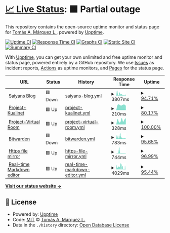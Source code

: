 # [📈 Live Status](https://upptime.saiyans.com.ve): <!--live status--> **🟧 Partial outage**

This repository contains the open-source uptime monitor and status page for [Tomás A. Márquez L.](saiyans.com.ve), powered by [Upptime](https://github.com/upptime/upptime).

[![Uptime CI](https://github.com/tomasmetal23/upptime/workflows/Uptime%20CI/badge.svg)](https://github.com/tomasmetal23/upptime/actions?query=workflow%3A%22Uptime+CI%22)
[![Response Time CI](https://github.com/tomasmetal23/upptime/workflows/Response%20Time%20CI/badge.svg)](https://github.com/tomasmetal23/upptime/actions?query=workflow%3A%22Response+Time+CI%22)
[![Graphs CI](https://github.com/tomasmetal23/upptime/workflows/Graphs%20CI/badge.svg)](https://github.com/tomasmetal23/upptime/actions?query=workflow%3A%22Graphs+CI%22)
[![Static Site CI](https://github.com/tomasmetal23/upptime/workflows/Static%20Site%20CI/badge.svg)](https://github.com/tomasmetal23/upptime/actions?query=workflow%3A%22Static+Site+CI%22)
[![Summary CI](https://github.com/tomasmetal23/upptime/workflows/Summary%20CI/badge.svg)](https://github.com/tomasmetal23/upptime/actions?query=workflow%3A%22Summary+CI%22)

With [Upptime](https://upptime.js.org), you can get your own unlimited and free uptime monitor and status page, powered entirely by a GitHub repository. We use [Issues](https://github.com/tomasmetal23/upptime/issues) as incident reports, [Actions](https://github.com/tomasmetal23/upptime/actions) as uptime monitors, and [Pages](https://upptime.saiyans.com.ve) for the status page.

<!--start: status pages-->
<!-- This summary is generated by Upptime (https://github.com/upptime/upptime) -->
<!-- Do not edit this manually, your changes will be overwritten -->
<!-- prettier-ignore -->
| URL | Status | History | Response Time | Uptime |
| --- | ------ | ------- | ------------- | ------ |
| <img alt="" src="https://icons.duckduckgo.com/ip3/blog.saiyans.com.ve.ico" height="13"> [Saiyans Blog](https://blog.saiyans.com.ve) | 🟥 Down | [saiyans-blog.yml](https://github.com/tomasmetal23/upptime/commits/HEAD/history/saiyans-blog.yml) | <details><summary><img alt="Response time graph" src="./graphs/saiyans-blog/response-time-week.png" height="20"> 3807ms</summary><br><a href="https://upptime.saiyans.com.ve/history/saiyans-blog"><img alt="Response time 6387" src="https://img.shields.io/endpoint?url=https%3A%2F%2Fraw.githubusercontent.com%2Ftomasmetal23%2Fupptime%2FHEAD%2Fapi%2Fsaiyans-blog%2Fresponse-time.json"></a><br><a href="https://upptime.saiyans.com.ve/history/saiyans-blog"><img alt="24-hour response time 3470" src="https://img.shields.io/endpoint?url=https%3A%2F%2Fraw.githubusercontent.com%2Ftomasmetal23%2Fupptime%2FHEAD%2Fapi%2Fsaiyans-blog%2Fresponse-time-day.json"></a><br><a href="https://upptime.saiyans.com.ve/history/saiyans-blog"><img alt="7-day response time 3807" src="https://img.shields.io/endpoint?url=https%3A%2F%2Fraw.githubusercontent.com%2Ftomasmetal23%2Fupptime%2FHEAD%2Fapi%2Fsaiyans-blog%2Fresponse-time-week.json"></a><br><a href="https://upptime.saiyans.com.ve/history/saiyans-blog"><img alt="30-day response time 11410" src="https://img.shields.io/endpoint?url=https%3A%2F%2Fraw.githubusercontent.com%2Ftomasmetal23%2Fupptime%2FHEAD%2Fapi%2Fsaiyans-blog%2Fresponse-time-month.json"></a><br><a href="https://upptime.saiyans.com.ve/history/saiyans-blog"><img alt="1-year response time 5610" src="https://img.shields.io/endpoint?url=https%3A%2F%2Fraw.githubusercontent.com%2Ftomasmetal23%2Fupptime%2FHEAD%2Fapi%2Fsaiyans-blog%2Fresponse-time-year.json"></a></details> | <details><summary><a href="https://upptime.saiyans.com.ve/history/saiyans-blog">94.71%</a></summary><a href="https://upptime.saiyans.com.ve/history/saiyans-blog"><img alt="All-time uptime 80.72%" src="https://img.shields.io/endpoint?url=https%3A%2F%2Fraw.githubusercontent.com%2Ftomasmetal23%2Fupptime%2FHEAD%2Fapi%2Fsaiyans-blog%2Fuptime.json"></a><br><a href="https://upptime.saiyans.com.ve/history/saiyans-blog"><img alt="24-hour uptime 90.40%" src="https://img.shields.io/endpoint?url=https%3A%2F%2Fraw.githubusercontent.com%2Ftomasmetal23%2Fupptime%2FHEAD%2Fapi%2Fsaiyans-blog%2Fuptime-day.json"></a><br><a href="https://upptime.saiyans.com.ve/history/saiyans-blog"><img alt="7-day uptime 94.71%" src="https://img.shields.io/endpoint?url=https%3A%2F%2Fraw.githubusercontent.com%2Ftomasmetal23%2Fupptime%2FHEAD%2Fapi%2Fsaiyans-blog%2Fuptime-week.json"></a><br><a href="https://upptime.saiyans.com.ve/history/saiyans-blog"><img alt="30-day uptime 82.23%" src="https://img.shields.io/endpoint?url=https%3A%2F%2Fraw.githubusercontent.com%2Ftomasmetal23%2Fupptime%2FHEAD%2Fapi%2Fsaiyans-blog%2Fuptime-month.json"></a><br><a href="https://upptime.saiyans.com.ve/history/saiyans-blog"><img alt="1-year uptime 68.59%" src="https://img.shields.io/endpoint?url=https%3A%2F%2Fraw.githubusercontent.com%2Ftomasmetal23%2Fupptime%2FHEAD%2Fapi%2Fsaiyans-blog%2Fuptime-year.json"></a></details>
| <img alt="" src="https://icons.duckduckgo.com/ip3/api1.kualinet.com.ico" height="13"> [Project-Kualinet](https://api1.kualinet.com) | 🟩 Up | [project-kualinet.yml](https://github.com/tomasmetal23/upptime/commits/HEAD/history/project-kualinet.yml) | <details><summary><img alt="Response time graph" src="./graphs/project-kualinet/response-time-week.png" height="20"> 210ms</summary><br><a href="https://upptime.saiyans.com.ve/history/project-kualinet"><img alt="Response time 272" src="https://img.shields.io/endpoint?url=https%3A%2F%2Fraw.githubusercontent.com%2Ftomasmetal23%2Fupptime%2FHEAD%2Fapi%2Fproject-kualinet%2Fresponse-time.json"></a><br><a href="https://upptime.saiyans.com.ve/history/project-kualinet"><img alt="24-hour response time 263" src="https://img.shields.io/endpoint?url=https%3A%2F%2Fraw.githubusercontent.com%2Ftomasmetal23%2Fupptime%2FHEAD%2Fapi%2Fproject-kualinet%2Fresponse-time-day.json"></a><br><a href="https://upptime.saiyans.com.ve/history/project-kualinet"><img alt="7-day response time 210" src="https://img.shields.io/endpoint?url=https%3A%2F%2Fraw.githubusercontent.com%2Ftomasmetal23%2Fupptime%2FHEAD%2Fapi%2Fproject-kualinet%2Fresponse-time-week.json"></a><br><a href="https://upptime.saiyans.com.ve/history/project-kualinet"><img alt="30-day response time 231" src="https://img.shields.io/endpoint?url=https%3A%2F%2Fraw.githubusercontent.com%2Ftomasmetal23%2Fupptime%2FHEAD%2Fapi%2Fproject-kualinet%2Fresponse-time-month.json"></a><br><a href="https://upptime.saiyans.com.ve/history/project-kualinet"><img alt="1-year response time 272" src="https://img.shields.io/endpoint?url=https%3A%2F%2Fraw.githubusercontent.com%2Ftomasmetal23%2Fupptime%2FHEAD%2Fapi%2Fproject-kualinet%2Fresponse-time-year.json"></a></details> | <details><summary><a href="https://upptime.saiyans.com.ve/history/project-kualinet">80.17%</a></summary><a href="https://upptime.saiyans.com.ve/history/project-kualinet"><img alt="All-time uptime 95.27%" src="https://img.shields.io/endpoint?url=https%3A%2F%2Fraw.githubusercontent.com%2Ftomasmetal23%2Fupptime%2FHEAD%2Fapi%2Fproject-kualinet%2Fuptime.json"></a><br><a href="https://upptime.saiyans.com.ve/history/project-kualinet"><img alt="24-hour uptime 21.77%" src="https://img.shields.io/endpoint?url=https%3A%2F%2Fraw.githubusercontent.com%2Ftomasmetal23%2Fupptime%2FHEAD%2Fapi%2Fproject-kualinet%2Fuptime-day.json"></a><br><a href="https://upptime.saiyans.com.ve/history/project-kualinet"><img alt="7-day uptime 80.17%" src="https://img.shields.io/endpoint?url=https%3A%2F%2Fraw.githubusercontent.com%2Ftomasmetal23%2Fupptime%2FHEAD%2Fapi%2Fproject-kualinet%2Fuptime-week.json"></a><br><a href="https://upptime.saiyans.com.ve/history/project-kualinet"><img alt="30-day uptime 95.44%" src="https://img.shields.io/endpoint?url=https%3A%2F%2Fraw.githubusercontent.com%2Ftomasmetal23%2Fupptime%2FHEAD%2Fapi%2Fproject-kualinet%2Fuptime-month.json"></a><br><a href="https://upptime.saiyans.com.ve/history/project-kualinet"><img alt="1-year uptime 96.84%" src="https://img.shields.io/endpoint?url=https%3A%2F%2Fraw.githubusercontent.com%2Ftomasmetal23%2Fupptime%2FHEAD%2Fapi%2Fproject-kualinet%2Fuptime-year.json"></a></details>
| <img alt="" src="https://icons.duckduckgo.com/ip3/virtualroom.abc-ehr.com.ico" height="13"> [Project-Virtual Room](https://virtualroom.abc-ehr.com) | 🟩 Up | [project-virtual-room.yml](https://github.com/tomasmetal23/upptime/commits/HEAD/history/project-virtual-room.yml) | <details><summary><img alt="Response time graph" src="./graphs/project-virtual-room/response-time-week.png" height="20"> 328ms</summary><br><a href="https://upptime.saiyans.com.ve/history/project-virtual-room"><img alt="Response time 398" src="https://img.shields.io/endpoint?url=https%3A%2F%2Fraw.githubusercontent.com%2Ftomasmetal23%2Fupptime%2FHEAD%2Fapi%2Fproject-virtual-room%2Fresponse-time.json"></a><br><a href="https://upptime.saiyans.com.ve/history/project-virtual-room"><img alt="24-hour response time 489" src="https://img.shields.io/endpoint?url=https%3A%2F%2Fraw.githubusercontent.com%2Ftomasmetal23%2Fupptime%2FHEAD%2Fapi%2Fproject-virtual-room%2Fresponse-time-day.json"></a><br><a href="https://upptime.saiyans.com.ve/history/project-virtual-room"><img alt="7-day response time 328" src="https://img.shields.io/endpoint?url=https%3A%2F%2Fraw.githubusercontent.com%2Ftomasmetal23%2Fupptime%2FHEAD%2Fapi%2Fproject-virtual-room%2Fresponse-time-week.json"></a><br><a href="https://upptime.saiyans.com.ve/history/project-virtual-room"><img alt="30-day response time 405" src="https://img.shields.io/endpoint?url=https%3A%2F%2Fraw.githubusercontent.com%2Ftomasmetal23%2Fupptime%2FHEAD%2Fapi%2Fproject-virtual-room%2Fresponse-time-month.json"></a><br><a href="https://upptime.saiyans.com.ve/history/project-virtual-room"><img alt="1-year response time 399" src="https://img.shields.io/endpoint?url=https%3A%2F%2Fraw.githubusercontent.com%2Ftomasmetal23%2Fupptime%2FHEAD%2Fapi%2Fproject-virtual-room%2Fresponse-time-year.json"></a></details> | <details><summary><a href="https://upptime.saiyans.com.ve/history/project-virtual-room">100.00%</a></summary><a href="https://upptime.saiyans.com.ve/history/project-virtual-room"><img alt="All-time uptime 99.87%" src="https://img.shields.io/endpoint?url=https%3A%2F%2Fraw.githubusercontent.com%2Ftomasmetal23%2Fupptime%2FHEAD%2Fapi%2Fproject-virtual-room%2Fuptime.json"></a><br><a href="https://upptime.saiyans.com.ve/history/project-virtual-room"><img alt="24-hour uptime 100.00%" src="https://img.shields.io/endpoint?url=https%3A%2F%2Fraw.githubusercontent.com%2Ftomasmetal23%2Fupptime%2FHEAD%2Fapi%2Fproject-virtual-room%2Fuptime-day.json"></a><br><a href="https://upptime.saiyans.com.ve/history/project-virtual-room"><img alt="7-day uptime 100.00%" src="https://img.shields.io/endpoint?url=https%3A%2F%2Fraw.githubusercontent.com%2Ftomasmetal23%2Fupptime%2FHEAD%2Fapi%2Fproject-virtual-room%2Fuptime-week.json"></a><br><a href="https://upptime.saiyans.com.ve/history/project-virtual-room"><img alt="30-day uptime 100.00%" src="https://img.shields.io/endpoint?url=https%3A%2F%2Fraw.githubusercontent.com%2Ftomasmetal23%2Fupptime%2FHEAD%2Fapi%2Fproject-virtual-room%2Fuptime-month.json"></a><br><a href="https://upptime.saiyans.com.ve/history/project-virtual-room"><img alt="1-year uptime 99.75%" src="https://img.shields.io/endpoint?url=https%3A%2F%2Fraw.githubusercontent.com%2Ftomasmetal23%2Fupptime%2FHEAD%2Fapi%2Fproject-virtual-room%2Fuptime-year.json"></a></details>
| <img alt="" src="https://icons.duckduckgo.com/ip3/bitwarden.saiyans.com.ve.ico" height="13"> [Bitwarden](https://bitwarden.saiyans.com.ve) | 🟥 Down | [bitwarden.yml](https://github.com/tomasmetal23/upptime/commits/HEAD/history/bitwarden.yml) | <details><summary><img alt="Response time graph" src="./graphs/bitwarden/response-time-week.png" height="20"> 783ms</summary><br><a href="https://upptime.saiyans.com.ve/history/bitwarden"><img alt="Response time 1785" src="https://img.shields.io/endpoint?url=https%3A%2F%2Fraw.githubusercontent.com%2Ftomasmetal23%2Fupptime%2FHEAD%2Fapi%2Fbitwarden%2Fresponse-time.json"></a><br><a href="https://upptime.saiyans.com.ve/history/bitwarden"><img alt="24-hour response time 207" src="https://img.shields.io/endpoint?url=https%3A%2F%2Fraw.githubusercontent.com%2Ftomasmetal23%2Fupptime%2FHEAD%2Fapi%2Fbitwarden%2Fresponse-time-day.json"></a><br><a href="https://upptime.saiyans.com.ve/history/bitwarden"><img alt="7-day response time 783" src="https://img.shields.io/endpoint?url=https%3A%2F%2Fraw.githubusercontent.com%2Ftomasmetal23%2Fupptime%2FHEAD%2Fapi%2Fbitwarden%2Fresponse-time-week.json"></a><br><a href="https://upptime.saiyans.com.ve/history/bitwarden"><img alt="30-day response time 4735" src="https://img.shields.io/endpoint?url=https%3A%2F%2Fraw.githubusercontent.com%2Ftomasmetal23%2Fupptime%2FHEAD%2Fapi%2Fbitwarden%2Fresponse-time-month.json"></a><br><a href="https://upptime.saiyans.com.ve/history/bitwarden"><img alt="1-year response time 2059" src="https://img.shields.io/endpoint?url=https%3A%2F%2Fraw.githubusercontent.com%2Ftomasmetal23%2Fupptime%2FHEAD%2Fapi%2Fbitwarden%2Fresponse-time-year.json"></a></details> | <details><summary><a href="https://upptime.saiyans.com.ve/history/bitwarden">95.65%</a></summary><a href="https://upptime.saiyans.com.ve/history/bitwarden"><img alt="All-time uptime 93.80%" src="https://img.shields.io/endpoint?url=https%3A%2F%2Fraw.githubusercontent.com%2Ftomasmetal23%2Fupptime%2FHEAD%2Fapi%2Fbitwarden%2Fuptime.json"></a><br><a href="https://upptime.saiyans.com.ve/history/bitwarden"><img alt="24-hour uptime 96.04%" src="https://img.shields.io/endpoint?url=https%3A%2F%2Fraw.githubusercontent.com%2Ftomasmetal23%2Fupptime%2FHEAD%2Fapi%2Fbitwarden%2Fuptime-day.json"></a><br><a href="https://upptime.saiyans.com.ve/history/bitwarden"><img alt="7-day uptime 95.65%" src="https://img.shields.io/endpoint?url=https%3A%2F%2Fraw.githubusercontent.com%2Ftomasmetal23%2Fupptime%2FHEAD%2Fapi%2Fbitwarden%2Fuptime-week.json"></a><br><a href="https://upptime.saiyans.com.ve/history/bitwarden"><img alt="30-day uptime 86.69%" src="https://img.shields.io/endpoint?url=https%3A%2F%2Fraw.githubusercontent.com%2Ftomasmetal23%2Fupptime%2FHEAD%2Fapi%2Fbitwarden%2Fuptime-month.json"></a><br><a href="https://upptime.saiyans.com.ve/history/bitwarden"><img alt="1-year uptime 94.90%" src="https://img.shields.io/endpoint?url=https%3A%2F%2Fraw.githubusercontent.com%2Ftomasmetal23%2Fupptime%2FHEAD%2Fapi%2Fbitwarden%2Fuptime-year.json"></a></details>
| <img alt="" src="https://icons.duckduckgo.com/ip3/mirror.saiyans.com.ve.ico" height="13"> [Https file mirror](https://mirror.saiyans.com.ve) | 🟩 Up | [https-file-mirror.yml](https://github.com/tomasmetal23/upptime/commits/HEAD/history/https-file-mirror.yml) | <details><summary><img alt="Response time graph" src="./graphs/https-file-mirror/response-time-week.png" height="20"> 744ms</summary><br><a href="https://upptime.saiyans.com.ve/history/https-file-mirror"><img alt="Response time 684" src="https://img.shields.io/endpoint?url=https%3A%2F%2Fraw.githubusercontent.com%2Ftomasmetal23%2Fupptime%2FHEAD%2Fapi%2Fhttps-file-mirror%2Fresponse-time.json"></a><br><a href="https://upptime.saiyans.com.ve/history/https-file-mirror"><img alt="24-hour response time 198" src="https://img.shields.io/endpoint?url=https%3A%2F%2Fraw.githubusercontent.com%2Ftomasmetal23%2Fupptime%2FHEAD%2Fapi%2Fhttps-file-mirror%2Fresponse-time-day.json"></a><br><a href="https://upptime.saiyans.com.ve/history/https-file-mirror"><img alt="7-day response time 744" src="https://img.shields.io/endpoint?url=https%3A%2F%2Fraw.githubusercontent.com%2Ftomasmetal23%2Fupptime%2FHEAD%2Fapi%2Fhttps-file-mirror%2Fresponse-time-week.json"></a><br><a href="https://upptime.saiyans.com.ve/history/https-file-mirror"><img alt="30-day response time 3234" src="https://img.shields.io/endpoint?url=https%3A%2F%2Fraw.githubusercontent.com%2Ftomasmetal23%2Fupptime%2FHEAD%2Fapi%2Fhttps-file-mirror%2Fresponse-time-month.json"></a><br><a href="https://upptime.saiyans.com.ve/history/https-file-mirror"><img alt="1-year response time 786" src="https://img.shields.io/endpoint?url=https%3A%2F%2Fraw.githubusercontent.com%2Ftomasmetal23%2Fupptime%2FHEAD%2Fapi%2Fhttps-file-mirror%2Fresponse-time-year.json"></a></details> | <details><summary><a href="https://upptime.saiyans.com.ve/history/https-file-mirror">96.99%</a></summary><a href="https://upptime.saiyans.com.ve/history/https-file-mirror"><img alt="All-time uptime 95.22%" src="https://img.shields.io/endpoint?url=https%3A%2F%2Fraw.githubusercontent.com%2Ftomasmetal23%2Fupptime%2FHEAD%2Fapi%2Fhttps-file-mirror%2Fuptime.json"></a><br><a href="https://upptime.saiyans.com.ve/history/https-file-mirror"><img alt="24-hour uptime 96.22%" src="https://img.shields.io/endpoint?url=https%3A%2F%2Fraw.githubusercontent.com%2Ftomasmetal23%2Fupptime%2FHEAD%2Fapi%2Fhttps-file-mirror%2Fuptime-day.json"></a><br><a href="https://upptime.saiyans.com.ve/history/https-file-mirror"><img alt="7-day uptime 96.99%" src="https://img.shields.io/endpoint?url=https%3A%2F%2Fraw.githubusercontent.com%2Ftomasmetal23%2Fupptime%2FHEAD%2Fapi%2Fhttps-file-mirror%2Fuptime-week.json"></a><br><a href="https://upptime.saiyans.com.ve/history/https-file-mirror"><img alt="30-day uptime 97.81%" src="https://img.shields.io/endpoint?url=https%3A%2F%2Fraw.githubusercontent.com%2Ftomasmetal23%2Fupptime%2FHEAD%2Fapi%2Fhttps-file-mirror%2Fuptime-month.json"></a><br><a href="https://upptime.saiyans.com.ve/history/https-file-mirror"><img alt="1-year uptime 97.78%" src="https://img.shields.io/endpoint?url=https%3A%2F%2Fraw.githubusercontent.com%2Ftomasmetal23%2Fupptime%2FHEAD%2Fapi%2Fhttps-file-mirror%2Fuptime-year.json"></a></details>
| <img alt="" src="https://icons.duckduckgo.com/ip3/notas.saiyans.com.ve.ico" height="13"> [Real-time Markdown editor](https://notas.saiyans.com.ve) | 🟩 Up | [real-time-markdown-editor.yml](https://github.com/tomasmetal23/upptime/commits/HEAD/history/real-time-markdown-editor.yml) | <details><summary><img alt="Response time graph" src="./graphs/real-time-markdown-editor/response-time-week.png" height="20"> 4029ms</summary><br><a href="https://upptime.saiyans.com.ve/history/real-time-markdown-editor"><img alt="Response time 3682" src="https://img.shields.io/endpoint?url=https%3A%2F%2Fraw.githubusercontent.com%2Ftomasmetal23%2Fupptime%2FHEAD%2Fapi%2Freal-time-markdown-editor%2Fresponse-time.json"></a><br><a href="https://upptime.saiyans.com.ve/history/real-time-markdown-editor"><img alt="24-hour response time 4271" src="https://img.shields.io/endpoint?url=https%3A%2F%2Fraw.githubusercontent.com%2Ftomasmetal23%2Fupptime%2FHEAD%2Fapi%2Freal-time-markdown-editor%2Fresponse-time-day.json"></a><br><a href="https://upptime.saiyans.com.ve/history/real-time-markdown-editor"><img alt="7-day response time 4029" src="https://img.shields.io/endpoint?url=https%3A%2F%2Fraw.githubusercontent.com%2Ftomasmetal23%2Fupptime%2FHEAD%2Fapi%2Freal-time-markdown-editor%2Fresponse-time-week.json"></a><br><a href="https://upptime.saiyans.com.ve/history/real-time-markdown-editor"><img alt="30-day response time 7144" src="https://img.shields.io/endpoint?url=https%3A%2F%2Fraw.githubusercontent.com%2Ftomasmetal23%2Fupptime%2FHEAD%2Fapi%2Freal-time-markdown-editor%2Fresponse-time-month.json"></a><br><a href="https://upptime.saiyans.com.ve/history/real-time-markdown-editor"><img alt="1-year response time 4192" src="https://img.shields.io/endpoint?url=https%3A%2F%2Fraw.githubusercontent.com%2Ftomasmetal23%2Fupptime%2FHEAD%2Fapi%2Freal-time-markdown-editor%2Fresponse-time-year.json"></a></details> | <details><summary><a href="https://upptime.saiyans.com.ve/history/real-time-markdown-editor">95.44%</a></summary><a href="https://upptime.saiyans.com.ve/history/real-time-markdown-editor"><img alt="All-time uptime 98.98%" src="https://img.shields.io/endpoint?url=https%3A%2F%2Fraw.githubusercontent.com%2Ftomasmetal23%2Fupptime%2FHEAD%2Fapi%2Freal-time-markdown-editor%2Fuptime.json"></a><br><a href="https://upptime.saiyans.com.ve/history/real-time-markdown-editor"><img alt="24-hour uptime 98.04%" src="https://img.shields.io/endpoint?url=https%3A%2F%2Fraw.githubusercontent.com%2Ftomasmetal23%2Fupptime%2FHEAD%2Fapi%2Freal-time-markdown-editor%2Fuptime-day.json"></a><br><a href="https://upptime.saiyans.com.ve/history/real-time-markdown-editor"><img alt="7-day uptime 95.44%" src="https://img.shields.io/endpoint?url=https%3A%2F%2Fraw.githubusercontent.com%2Ftomasmetal23%2Fupptime%2FHEAD%2Fapi%2Freal-time-markdown-editor%2Fuptime-week.json"></a><br><a href="https://upptime.saiyans.com.ve/history/real-time-markdown-editor"><img alt="30-day uptime 78.29%" src="https://img.shields.io/endpoint?url=https%3A%2F%2Fraw.githubusercontent.com%2Ftomasmetal23%2Fupptime%2FHEAD%2Fapi%2Freal-time-markdown-editor%2Fuptime-month.json"></a><br><a href="https://upptime.saiyans.com.ve/history/real-time-markdown-editor"><img alt="1-year uptime 98.08%" src="https://img.shields.io/endpoint?url=https%3A%2F%2Fraw.githubusercontent.com%2Ftomasmetal23%2Fupptime%2FHEAD%2Fapi%2Freal-time-markdown-editor%2Fuptime-year.json"></a></details>

<!--end: status pages-->

[**Visit our status website →**](https://upptime.saiyans.com.ve)

## 📄 License

- Powered by: [Upptime](https://github.com/upptime/upptime)
- Code: [MIT](./LICENSE) © [Tomás A. Márquez L.](saiyans.com.ve)
- Data in the `./history` directory: [Open Database License](https://opendatacommons.org/licenses/odbl/1-0/)
